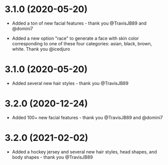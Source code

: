 # 3.1.0 (2020-05-20)

- Added a ton of new facial features - thank you @TravisJB89 and @domini7

- Added a new option "race" to generate a face with skin color corresponding to one of these four categories: asian, black, brown, white. Thank you @icedjuro

# 3.1.0 (2020-05-20)

- Added several new hair styles - thank you @TravisJB89

# 3.2.0 (2020-12-24)

- Added 100+ new facial features - thank you @TravisJB89 and @domini7

# 3.2.0 (2021-02-02)

- Added a hockey jersey and several new hair styles, head shapes, and body shapes - thank you @TravisJB89
